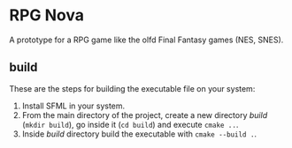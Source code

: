 # RPG Nova

A prototype for a RPG game  like the olfd Final Fantasy games (NES, SNES).

## build

These are the steps for building the executable file on your system:

1. Install SFML in your system.
2. From the main directory of the project, create a new directory _build_ (`mkdir build`), go inside it (`cd build`) and execute `cmake ..`.
3. Inside _build_ directory build the executable with `cmake --build .`.
